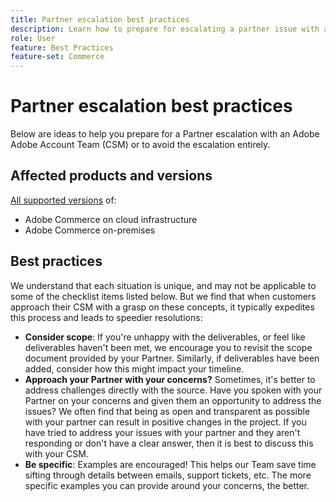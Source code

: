 ```yaml
---
title: Partner escalation best practices
description: Learn how to prepare for escalating a partner issue with an Adobe Adobe Account Team or how to avoid an escalation.
role: User
feature: Best Practices
feature-set: Commerce
---
```


# Partner escalation best practices

Below are ideas to help you prepare for a Partner escalation with an Adobe Adobe Account Team (CSM) or to avoid the escalation entirely.

## Affected products and versions

[All supported versions](../../../release/versions.md) of:

* Adobe Commerce on cloud infrastructure
* Adobe Commerce on-premises

## Best practices

We understand that each situation is unique, and may not be applicable to some of the checklist items listed below. But we find that when customers approach their CSM with a grasp on these concepts, it typically expedites this process and leads to speedier resolutions:

* **Consider scope**: If you're unhappy with the deliverables, or feel like deliverables haven't been met, we encourage you to revisit the scope document provided by your Partner. Similarly, if deliverables have been added, consider how this might impact your timeline.
* **Approach your Partner with your concerns?** Sometimes, it's better to address challenges directly with the source. Have you spoken with your Partner on your concerns and given them an opportunity to address the issues? We often find that being as open and transparent as possible with your partner can result in positive changes in the project. If you have tried to address your issues with your partner and they aren't responding or don't have a clear answer, then it is best to discuss this with your CSM.
* **Be specific**: Examples are encouraged! This helps our Team save time sifting through details between emails, support tickets, etc. The more specific examples you can provide around your concerns, the better.
